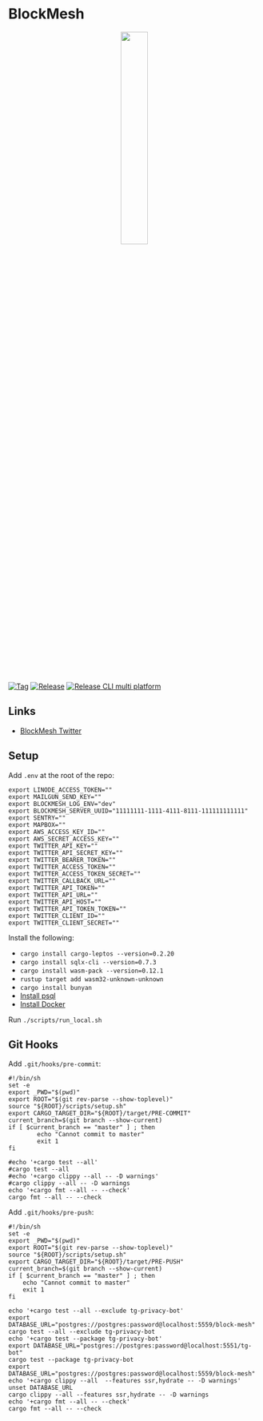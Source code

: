 # BlockMesh

<p align="center" width="100%">
    <img width="33%" src="https://imagedelivery.net/3RKw_J_fJQ_4KpJP3_YgXA/e4f3cdc0-c2ba-442d-3e48-e2f31c0dc100/public"> 
</p>

[![Tag](https://github.com/block-mesh/block-mesh-monorepo/actions/workflows/tag.yml/badge.svg)](https://github.com/block-mesh/block-mesh-monorepo/actions/workflows/tag.yml)
[![Release](https://github.com/block-mesh/block-mesh-monorepo/actions/workflows/release.yml/badge.svg)](https://github.com/block-mesh/block-mesh-monorepo/actions/workflows/release.yml)
[![Release CLI multi platform](https://github.com/block-mesh/block-mesh-monorepo/actions/workflows/release-cli.yml/badge.svg)](https://github.com/block-mesh/block-mesh-monorepo/actions/workflows/release-cli.yml)


## Links

* [BlockMesh Twitter](https://twitter.com/blockmesh_xyz)

## Setup

Add `.env` at the root of the repo:

```
export LINODE_ACCESS_TOKEN=""
export MAILGUN_SEND_KEY=""
export BLOCKMESH_LOG_ENV="dev"
export BLOCKMESH_SERVER_UUID="11111111-1111-4111-8111-111111111111"
export SENTRY=""
export MAPBOX=""
export AWS_ACCESS_KEY_ID=""
export AWS_SECRET_ACCESS_KEY=""
export TWITTER_API_KEY=""
export TWITTER_API_SECRET_KEY=""
export TWITTER_BEARER_TOKEN=""
export TWITTER_ACCESS_TOKEN=""
export TWITTER_ACCESS_TOKEN_SECRET=""
export TWITTER_CALLBACK_URL=""
export TWITTER_API_TOKEN=""
export TWITTER_API_URL=""
export TWITTER_API_HOST=""
export TWITTER_API_TOKEN_TOKEN=""
export TWITTER_CLIENT_ID=""
export TWITTER_CLIENT_SECRET=""
```

Install the following:

* `cargo install cargo-leptos --version=0.2.20`
* `cargo install sqlx-cli --version=0.7.3`
* `cargo install wasm-pack --version=0.12.1`
* `rustup target add wasm32-unknown-unknown`
* `cargo install bunyan`
* [Install psql](https://www.timescale.com/blog/how-to-install-psql-on-mac-ubuntu-debian-windows/)
* [Install Docker](https://docs.docker.com/engine/install/)

Run `./scripts/run_local.sh`

## Git Hooks

Add `.git/hooks/pre-commit`:

```shell
#!/bin/sh
set -e
export _PWD="$(pwd)"
export ROOT="$(git rev-parse --show-toplevel)"
source "${ROOT}/scripts/setup.sh"
export CARGO_TARGET_DIR="${ROOT}/target/PRE-COMMIT"
current_branch=$(git branch --show-current)
if [ $current_branch == "master" ] ; then
        echo "Cannot commit to master"
        exit 1
fi

#echo '+cargo test --all'
#cargo test --all
#echo '+cargo clippy --all -- -D warnings'
#cargo clippy --all -- -D warnings
echo '+cargo fmt --all -- --check'
cargo fmt --all -- --check
```

Add `.git/hooks/pre-push`:

```shell
#!/bin/sh
set -e
export _PWD="$(pwd)"
export ROOT="$(git rev-parse --show-toplevel)"
source "${ROOT}/scripts/setup.sh"
export CARGO_TARGET_DIR="${ROOT}/target/PRE-PUSH"
current_branch=$(git branch --show-current)
if [ $current_branch == "master" ] ; then
	echo "Cannot commit to master"
	exit 1
fi

echo '+cargo test --all --exclude tg-privacy-bot'
export DATABASE_URL="postgres://postgres:password@localhost:5559/block-mesh"
cargo test --all --exclude tg-privacy-bot 
echo '+cargo test --package tg-privacy-bot'
export DATABASE_URL="postgres://postgres:password@localhost:5551/tg-bot"
cargo test --package tg-privacy-bot
export DATABASE_URL="postgres://postgres:password@localhost:5559/block-mesh"
echo '+cargo clippy --all  --features ssr,hydrate -- -D warnings'
unset DATABASE_URL
cargo clippy --all --features ssr,hydrate -- -D warnings
echo '+cargo fmt --all -- --check'
cargo fmt --all -- --check
```

